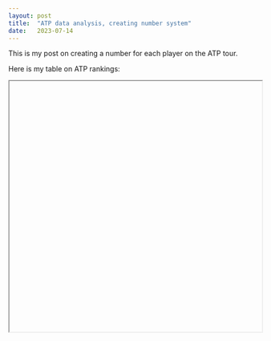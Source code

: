 ```yaml
---
layout: post
title:  "ATP data analysis, creating number system"
date:   2023-07-14
---
```


This is my post on creating a number for each player on the ATP tour.

Here is my table on ATP rankings:

<iframe src="C:\git-clones\ottosterner1.github.io\_scripts\html\elo_ranking_adjusted.html" width="100%" height="500"></iframe>
